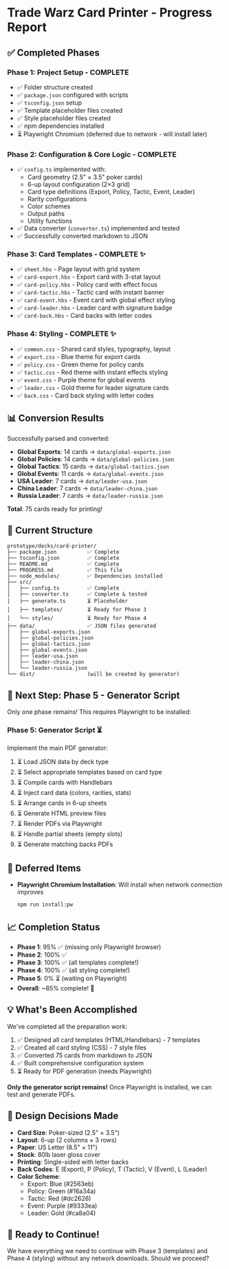 # Trade Warz Card Printer - Progress Report

## ✅ Completed Phases

### Phase 1: Project Setup - COMPLETE
- ✅ Folder structure created
- ✅ `package.json` configured with scripts
- ✅ `tsconfig.json` setup
- ✅ Template placeholder files created
- ✅ Style placeholder files created
- ✅ npm dependencies installed
- ⏳ Playwright Chromium (deferred due to network - will install later)

### Phase 2: Configuration & Core Logic - COMPLETE
- ✅ `config.ts` implemented with:
  - Card geometry (2.5" × 3.5" poker cards)
  - 6-up layout configuration (2×3 grid)
  - Card type definitions (Export, Policy, Tactic, Event, Leader)
  - Rarity configurations
  - Color schemes
  - Output paths
  - Utility functions
- ✅ Data converter (`converter.ts`) implemented and tested
- ✅ Successfully converted markdown to JSON

### Phase 3: Card Templates - COMPLETE ✨
- ✅ `sheet.hbs` - Page layout with grid system
- ✅ `card-export.hbs` - Export card with 3-stat layout
- ✅ `card-policy.hbs` - Policy card with effect focus
- ✅ `card-tactic.hbs` - Tactic card with instant banner
- ✅ `card-event.hbs` - Event card with global effect styling
- ✅ `card-leader.hbs` - Leader card with signature badge
- ✅ `card-back.hbs` - Card backs with letter codes

### Phase 4: Styling - COMPLETE ✨
- ✅ `common.css` - Shared card styles, typography, layout
- ✅ `export.css` - Blue theme for export cards
- ✅ `policy.css` - Green theme for policy cards
- ✅ `tactic.css` - Red theme with instant effects styling
- ✅ `event.css` - Purple theme for global events
- ✅ `leader.css` - Gold theme for leader signature cards
- ✅ `back.css` - Card back styling with letter codes

## 📊 Conversion Results

Successfully parsed and converted:
- **Global Exports**: 14 cards → `data/global-exports.json`
- **Global Policies**: 14 cards → `data/global-policies.json`
- **Global Tactics**: 15 cards → `data/global-tactics.json`
- **Global Events**: 11 cards → `data/global-events.json`
- **USA Leader**: 7 cards → `data/leader-usa.json`
- **China Leader**: 7 cards → `data/leader-china.json`
- **Russia Leader**: 7 cards → `data/leader-russia.json`

**Total**: 75 cards ready for printing!

## 📂 Current Structure

```
prototype/decks/card-printer/
├── package.json          ✅ Complete
├── tsconfig.json         ✅ Complete
├── README.md             ✅ Complete
├── PROGRESS.md           ✅ This file
├── node_modules/         ✅ Dependencies installed
├── src/
│   ├── config.ts         ✅ Complete
│   ├── converter.ts      ✅ Complete & tested
│   ├── generate.ts       ⏳ Placeholder
│   ├── templates/        ⏳ Ready for Phase 3
│   └── styles/           ⏳ Ready for Phase 4
├── data/                 ✅ JSON files generated
│   ├── global-exports.json
│   ├── global-policies.json
│   ├── global-tactics.json
│   ├── global-events.json
│   ├── leader-usa.json
│   ├── leader-china.json
│   └── leader-russia.json
└── dist/                 (will be created by generator)
```

## 🎯 Next Step: Phase 5 - Generator Script

Only one phase remains! This requires Playwright to be installed:

### Phase 5: Generator Script ⏳
Implement the main PDF generator:
1. ⏳ Load JSON data by deck type
2. ⏳ Select appropriate templates based on card type
3. ⏳ Compile cards with Handlebars
4. ⏳ Inject card data (colors, rarities, stats)
5. ⏳ Arrange cards in 6-up sheets
6. ⏳ Generate HTML preview files
7. ⏳ Render PDFs via Playwright
8. ⏳ Handle partial sheets (empty slots)
9. ⏳ Generate matching backs PDFs

## 🔧 Deferred Items

- **Playwright Chromium Installation**: Will install when network connection improves
  ```bash
  npm run install:pw
  ```

## 📈 Completion Status

- **Phase 1**: 95% ✅ (missing only Playwright browser)
- **Phase 2**: 100% ✅
- **Phase 3**: 100% ✅ (all templates complete!)
- **Phase 4**: 100% ✅ (all styling complete!)
- **Phase 5**: 0% ⏳ (waiting on Playwright)
- **Overall**: ~85% complete! 🎉

## 💡 What's Been Accomplished

We've completed all the preparation work:
1. ✅ Designed all card templates (HTML/Handlebars) - 7 templates
2. ✅ Created all card styling (CSS) - 7 style files
3. ✅ Converted 75 cards from markdown to JSON
4. ✅ Built comprehensive configuration system
5. ⏳ Ready for PDF generation (needs Playwright)

**Only the generator script remains!** Once Playwright is installed, we can test and generate PDFs.

## 🎨 Design Decisions Made

- **Card Size**: Poker-sized (2.5" × 3.5")
- **Layout**: 6-up (2 columns × 3 rows)
- **Paper**: US Letter (8.5" × 11")
- **Stock**: 80lb laser gloss cover
- **Printing**: Single-sided with letter backs
- **Back Codes**: E (Export), P (Policy), T (Tactic), V (Event), L (Leader)
- **Color Scheme**:
  - Export: Blue (#2563eb)
  - Policy: Green (#16a34a)
  - Tactic: Red (#dc2626)
  - Event: Purple (#9333ea)
  - Leader: Gold (#ca8a04)

## 🎯 Ready to Continue!

We have everything we need to continue with Phase 3 (templates) and Phase 4 (styling) without any network downloads. Should we proceed?

